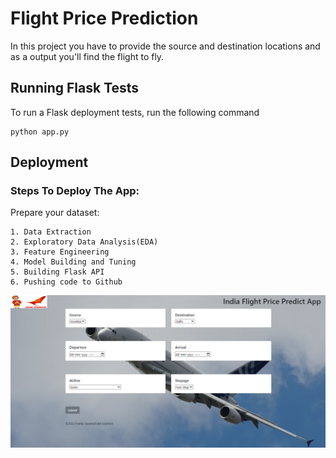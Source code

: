 
# Flight Price Prediction

In this project you have to provide the source and destination locations and as a output you'll find the flight to fly.

## Running Flask Tests
To run a Flask deployment tests, run the following command
```
python app.py
```
## Deployment
### Steps To Deploy The App:
Prepare your dataset:
```
1. Data Extraction
2. Exploratory Data Analysis(EDA)
3. Feature Engineering
4. Model Building and Tuning
5. Building Flask API
6. Pushing code to Github
```
![App Screenshot](https://raw.githubusercontent.com/Franky-Saxena/flight-deployment/main/Untitled1.png)
